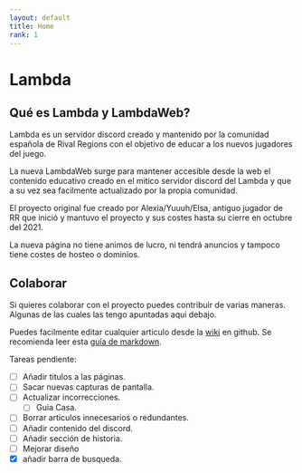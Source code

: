 ```yaml
---
layout: default
title: Home
rank: 1
---
```

# Lambda

## Qué es Lambda y LambdaWeb?

Lambda es un servidor discord creado y mantenido por la comunidad española de Rival Regions con el objetivo de educar a los nuevos jugadores del juego.

La nueva LambdaWeb surge para mantener accesible desde la web el contenido educativo creado en el mitico servidor discord del Lambda y que a su vez sea facilmente actualizado por la propia comunidad.

El proyecto original fue creado por Alexia/Yuuuh/Elsa, antiguo jugador de RR que inició y mantuvo el proyecto y sus costes hasta su cierre en octubre del 2021. 

La nueva página no tiene animos de lucro, ni tendrá anuncios y tampoco tiene costes de hosteo o dominios.

## Colaborar

Si quieres colaborar con el proyecto puedes contribuir de varias maneras. Algunas de las cuales las tengo apuntadas aqui debajo. 

Puedes facilmente editar cualquier articulo desde la [wiki](https://github.com/pbl0/lambda-rr/wiki) en github. Se recomienda leer esta [guía de markdown](https://docs.github.com/es/github/writing-on-github/getting-started-with-writing-and-formatting-on-github/basic-writing-and-formatting-syntax). 

Tareas pendiente:
- [ ] Añadir titulos a las páginas.
- [ ] Sacar nuevas capturas de pantalla.
- [ ] Actualizar incorrecciones.
    - [ ] Guia Casa.
- [ ] Borrar articulos innecesarios o redundantes.
- [ ] Añadir contenido del discord.
- [ ] Añadir sección de historia.
- [ ] Mejorar diseño
- [x] añadir barra de busqueda.
